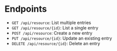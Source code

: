 # Endpoints

- `GET /api/resource`: List multiple entries
- `GET /api/resource/{id}`: List a single entry
- `POST /api/resource`: Create a new entry
- `PUT /api/resource/{id}`: Update an existing entry
- `DELETE /api/resource/{id}`: Delete an entry
